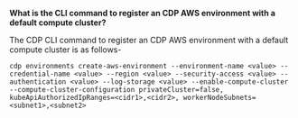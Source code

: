 **What is the CLI command to register an CDP AWS environment with a default compute cluster?**

The CDP CLI command to register an CDP AWS environment with a default compute cluster is as follows-
```
cdp environments create-aws-environment --environment-name <value> --credential-name <value> --region <value> --security-access <value> --authentication <value> --log-storage <value> --enable-compute-cluster --compute-cluster-configuration privateCluster=false, kubeApiAuthorizedIpRanges=<cidr1>,<cidr2>, workerNodeSubnets=<subnet1>,<subnet2>
```